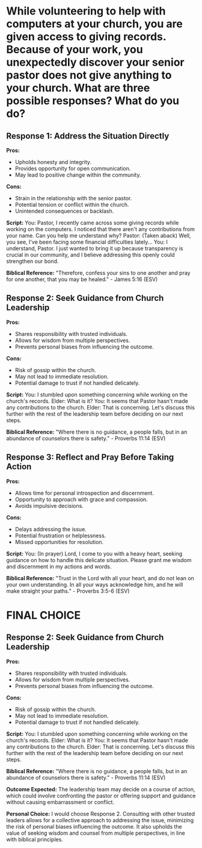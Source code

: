 # While volunteering to help with computers at your church, you are given access to giving records. Because of your work, you unexpectedly discover your senior pastor does not give anything to your church. What are three possible responses? What do you do?

## Response 1: Address the Situation Directly

**Pros:**
- Upholds honesty and integrity.
- Provides opportunity for open communication.
- May lead to positive change within the community.

**Cons:**
- Strain in the relationship with the senior pastor.
- Potential tension or conflict within the church.
- Unintended consequences or backlash.

**Script:**
You: Pastor, I recently came across some giving records while working on the computers. I noticed that there aren't any contributions from your name. Can you help me understand why?
Pastor: (Taken aback) Well, you see, I've been facing some financial difficulties lately...
You: I understand, Pastor. I just wanted to bring it up because transparency is crucial in our community, and I believe addressing this openly could strengthen our bond.

**Biblical Reference:** "Therefore, confess your sins to one another and pray for one another, that you may be healed." - James 5:16 (ESV)

## Response 2: Seek Guidance from Church Leadership

**Pros:**
- Shares responsibility with trusted individuals.
- Allows for wisdom from multiple perspectives.
- Prevents personal biases from influencing the outcome.

**Cons:**
- Risk of gossip within the church.
- May not lead to immediate resolution.
- Potential damage to trust if not handled delicately.

**Script:**
You: I stumbled upon something concerning while working on the church's records.
Elder: What is it?
You: It seems that Pastor hasn't made any contributions to the church.
Elder: That is concerning. Let's discuss this further with the rest of the leadership team before deciding on our next steps.

**Biblical Reference:** "Where there is no guidance, a people falls, but in an abundance of counselors there is safety." - Proverbs 11:14 (ESV)

## Response 3: Reflect and Pray Before Taking Action

**Pros:**
- Allows time for personal introspection and discernment.
- Opportunity to approach with grace and compassion.
- Avoids impulsive decisions.

**Cons:**
- Delays addressing the issue.
- Potential frustration or helplessness.
- Missed opportunities for resolution.

**Script:**
You: (In prayer) Lord, I come to you with a heavy heart, seeking guidance on how to handle this delicate situation. Please grant me wisdom and discernment in my actions and words.

**Biblical Reference:** "Trust in the Lord with all your heart, and do not lean on your own understanding. In all your ways acknowledge him, and he will make straight your paths." - Proverbs 3:5-6 (ESV)

# FINAL CHOICE

## Response 2: Seek Guidance from Church Leadership

**Pros:**
- Shares responsibility with trusted individuals.
- Allows for wisdom from multiple perspectives.
- Prevents personal biases from influencing the outcome.

**Cons:**
- Risk of gossip within the church.
- May not lead to immediate resolution.
- Potential damage to trust if not handled delicately.

**Script:**
You: I stumbled upon something concerning while working on the church's records.
Elder: What is it?
You: It seems that Pastor hasn't made any contributions to the church.
Elder: That is concerning. Let's discuss this further with the rest of the leadership team before deciding on our next steps.

**Biblical Reference:** "Where there is no guidance, a people falls, but in an abundance of counselors there is safety." - Proverbs 11:14 (ESV)

**Outcome Expected:** The leadership team may decide on a course of action, which could involve confronting the pastor or offering support and guidance without causing embarrassment or conflict.

**Personal Choice:** I would choose Response 2. Consulting with other trusted leaders allows for a collective approach to addressing the issue, minimizing the risk of personal biases influencing the outcome. It also upholds the value of seeking wisdom and counsel from multiple perspectives, in line with biblical principles.
